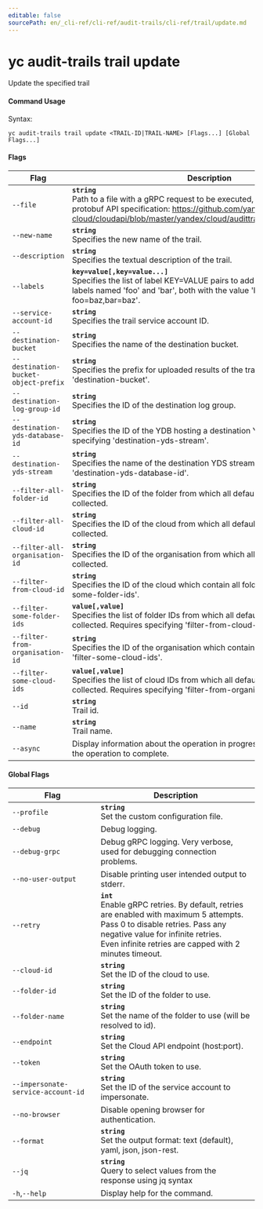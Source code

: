 ```yaml
---
editable: false
sourcePath: en/_cli-ref/cli-ref/audit-trails/cli-ref/trail/update.md
---
```


# yc audit-trails trail update

Update the specified trail

#### Command Usage

Syntax: 

`yc audit-trails trail update <TRAIL-ID|TRAIL-NAME> [Flags...] [Global Flags...]`

#### Flags

| Flag | Description |
|----|----|
|`--file`|<b>`string`</b><br/>Path to a file with a gRPC request to be executed, see proto files in the protobuf API specification: https://github.com/yandex-cloud/cloudapi/blob/master/yandex/cloud/audittrails/v1/trail_service.proto|
|`--new-name`|<b>`string`</b><br/>Specifies the new name of the trail.|
|`--description`|<b>`string`</b><br/>Specifies the textual description of the trail.|
|`--labels`|<b>`key=value[,key=value...]`</b><br/>Specifies the list of label KEY=VALUE pairs to add. For example, to add two labels named 'foo' and 'bar', both with the value 'baz', use '--labels foo=baz,bar=baz'.|
|`--service-account-id`|<b>`string`</b><br/>Specifies the trail service account ID.|
|`--destination-bucket`|<b>`string`</b><br/>Specifies the name of the destination bucket.|
|`--destination-bucket-object-prefix`|<b>`string`</b><br/>Specifies the prefix for uploaded results of the trail. Requires specifying 'destination-bucket'.|
|`--destination-log-group-id`|<b>`string`</b><br/>Specifies the ID of the destination log group.|
|`--destination-yds-database-id`|<b>`string`</b><br/>Specifies the ID of the YDB hosting a destination YDS stream. Requires specifying 'destination-yds-stream'.|
|`--destination-yds-stream`|<b>`string`</b><br/>Specifies the name of the destination YDS stream. Requires specifying 'destination-yds-database-id'.|
|`--filter-all-folder-id`|<b>`string`</b><br/>Specifies the ID of the folder from which all default events will be collected.|
|`--filter-all-cloud-id`|<b>`string`</b><br/>Specifies the ID of the cloud from which all default events will be collected.|
|`--filter-all-organisation-id`|<b>`string`</b><br/>Specifies the ID of the organisation from which all default events will be collected.|
|`--filter-from-cloud-id`|<b>`string`</b><br/>Specifies the ID of the cloud which contain all folders specified at 'filter-some-folder-ids'.|
|`--filter-some-folder-ids`|<b>`value[,value]`</b><br/>Specifies the list of folder IDs from which all default events will be collected. Requires specifying 'filter-from-cloud-id'|
|`--filter-from-organisation-id`|<b>`string`</b><br/>Specifies the ID of the organisation which contain all clouds specified at 'filter-some-cloud-ids'.|
|`--filter-some-cloud-ids`|<b>`value[,value]`</b><br/>Specifies the list of cloud IDs from which all default events will be collected. Requires specifying 'filter-from-organisation-id'|
|`--id`|<b>`string`</b><br/>Trail id.|
|`--name`|<b>`string`</b><br/>Trail name.|
|`--async`|Display information about the operation in progress, without waiting for the operation to complete.|

#### Global Flags

| Flag | Description |
|----|----|
|`--profile`|<b>`string`</b><br/>Set the custom configuration file.|
|`--debug`|Debug logging.|
|`--debug-grpc`|Debug gRPC logging. Very verbose, used for debugging connection problems.|
|`--no-user-output`|Disable printing user intended output to stderr.|
|`--retry`|<b>`int`</b><br/>Enable gRPC retries. By default, retries are enabled with maximum 5 attempts.<br/>Pass 0 to disable retries. Pass any negative value for infinite retries.<br/>Even infinite retries are capped with 2 minutes timeout.|
|`--cloud-id`|<b>`string`</b><br/>Set the ID of the cloud to use.|
|`--folder-id`|<b>`string`</b><br/>Set the ID of the folder to use.|
|`--folder-name`|<b>`string`</b><br/>Set the name of the folder to use (will be resolved to id).|
|`--endpoint`|<b>`string`</b><br/>Set the Cloud API endpoint (host:port).|
|`--token`|<b>`string`</b><br/>Set the OAuth token to use.|
|`--impersonate-service-account-id`|<b>`string`</b><br/>Set the ID of the service account to impersonate.|
|`--no-browser`|Disable opening browser for authentication.|
|`--format`|<b>`string`</b><br/>Set the output format: text (default), yaml, json, json-rest.|
|`--jq`|<b>`string`</b><br/>Query to select values from the response using jq syntax|
|`-h`,`--help`|Display help for the command.|
